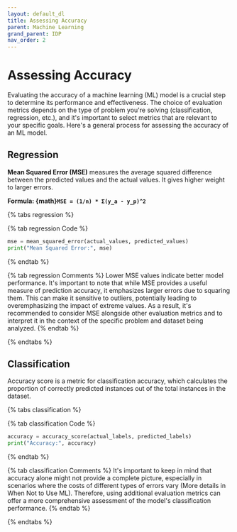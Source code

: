 ```yaml
---
layout: default_dl
title: Assessing Accuracy
parent: Machine Learning
grand_parent: IDP
nav_order: 2
---
```


# Assessing Accuracy 

Evaluating the accuracy of a machine learning (ML) model is a crucial step to determine its performance and effectiveness. The choice of evaluation metrics depends on the type of problem you're solving (classification, regression, etc.), and it's important to select metrics that are relevant to your specific goals. Here's a general process for assessing the accuracy of an ML model.

## Regression
**Mean Squared Error (MSE)** measures the average squared difference between the predicted values and the actual values. It gives higher weight to larger errors.

**Formula: {math}`MSE = (1/n) * Σ(y_a - y_p)^2`**

{% tabs regression %}

{% tab regression Code %}
```python
mse = mean_squared_error(actual_values, predicted_values)
print("Mean Squared Error:", mse)
```
{% endtab %}

{% tab regression Comments %}
Lower MSE values indicate better model performance. It's important to note that while MSE provides a useful measure of prediction accuracy, it emphasizes larger errors due to squaring them. This can make it sensitive to outliers, potentially leading to overemphasizing the impact of extreme values. As a result, it's recommended to consider MSE alongside other evaluation metrics and to interpret it in the context of the specific problem and dataset being analyzed.
{% endtab %}

{% endtabs %}

## Classification
Accuracy score is a metric for classification accuracy, which calculates the proportion of correctly predicted instances out of the total instances in the dataset.

{% tabs classification %}

{% tab classification Code %}
```python
accuracy = accuracy_score(actual_labels, predicted_labels)
print("Accuracy:", accuracy)
```
{% endtab %}

{% tab classification Comments %}
It's important to keep in mind that accuracy alone might not provide a complete picture, especially in scenarios where the costs of different types of errors vary (More details in When Not to Use ML). Therefore, using additional evaluation metrics can offer a more comprehensive assessment of the model's classification performance.
{% endtab %}

{% endtabs %}